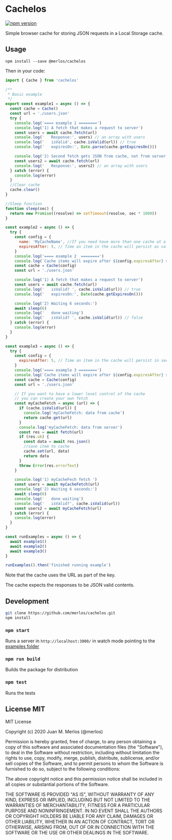 # Cachelos
[![npm version](https://badge.fury.io/js/%40merlos%2Fcachelos.svg)](https://badge.fury.io/js/%40merlos%2Fcachelos)

Simple browser cache for storing JSON requests in a Local Storage cache.

## Usage

```
npm install --save @merlos/cachelos
```

Then in your code:


```js static
import { Cache } from 'cachelos'

/**
 * Basic example
 */
export const example1 = async () => {
  const cache = Cache()
  const url = './users.json'
  try {
    console.log('==== example 1 ========')
    console.log('1) A fetch that makes a request to server')
    const users = await cache.fetch(url)
    console.log('   Response:', users) // an array with users
    console.log('   isValid', cache.isValid(url)) // true
    console.log('   expiresOn:', Date.parse(cache.getExpiresOn()))

    console.log('2) Second fetch gets JSON from cache, not from server')
    const users2 = await cache.fetch(url)
    console.log('   Response:', users2) // an array with users
  } catch (error) {
    console.log(error)
  }
  //Clear cache
  cache.clear()
}

//Sleep function
function sleep(sec) {
  return new Promise((resolve) => setTimeout(resolve, sec * 1000))
}

const example2 = async () => {
  try {
    const config = {
      name: 'MyCacheName', //If you need have more than one cache at a time, set a name
      expiresAfter: 5, // Time an item in the cache will persist as valid in ms}
    }
    console.log('==== example 2  ========')
    console.log(`Cache items will expire after ${config.expiresAfter} sec`)
    const cache = Cache(config)
    const url = './users.json'

    console.log('1) A fetch that makes a request to server')
    const users = await cache.fetch(url)
    console.log('   isValid? ', cache.isValid(url)) // true
    console.log('   expiresOn:', Date(cache.getExpiresOn()))

    console.log('2) Waiting 6 seconds:')
    await sleep(6)
    console.log('   done waiting')
    console.log('   isValid? ', cache.isValid(url)) // false
  } catch (error) {
    console.log(error)
  }
}

const example3 = async () => {
  try {
    const config = {
      expiresAfter: 5, // Time an item in the cache will persist in seconds
    }
    console.log('==== example 3 ========')
    console.log(`Cache items will expire after ${config.expiresAfter} sec`)
    const cache = Cache(config)
    const url = './users.json'

    // If you want to have a lower level control of the cache
    // you can create your own fetch
    const myCacheFetch = async (url) => {
      if (cache.isValid(url)) {
        console.log('myCacheFetch: data from cache')
        return cache.get(url)
      }
      console.log('myCacheFetch: data from server')
      const res = await fetch(url)
      if (res.ok) {
        const data = await res.json()
        //save item to cache
        cache.set(url, data)
        return data
      }
      throw Error(res.errorText)
    }

    console.log('1) myCacheFech fetch ')
    const users = await myCacheFetch(url)
    console.log('2) Waiting 6 seconds:')
    await sleep(6)
    console.log('   done waiting')
    console.log('   isValid?', cache.isValid(url))
    const users2 = await myCacheFetch(url)
  } catch (error) {
    console.log(error)
  }
}

const runExamples = async () => {
  await example1()
  await example2()
  await example3()
}

runExamples().then('finished running example')
```

Note that the cache uses the URL as part of the key.

The cache expects the responses to be JSON valid contents.

## Development

```bash
git clone https://github.com/merlos/cachelos.git
npm install
```

### `npm start`

Runs a server in `http://localhost:3000/` in watch mode pointing to the [examples folder](https://github.com/merlos/cachelos/tree/master/examples)

### `npm run build`

Builds the package for distribution

### `npm test`

Runs the tests


## License MIT

MIT License

Copyright (c) 2020 Juan M. Merlos (@merlos)

Permission is hereby granted, free of charge, to any person obtaining a copy
of this software and associated documentation files (the "Software"), to deal
in the Software without restriction, including without limitation the rights
to use, copy, modify, merge, publish, distribute, sublicense, and/or sell
copies of the Software, and to permit persons to whom the Software is
furnished to do so, subject to the following conditions:

The above copyright notice and this permission notice shall be included in all
copies or substantial portions of the Software.

THE SOFTWARE IS PROVIDED "AS IS", WITHOUT WARRANTY OF ANY KIND, EXPRESS OR
IMPLIED, INCLUDING BUT NOT LIMITED TO THE WARRANTIES OF MERCHANTABILITY,
FITNESS FOR A PARTICULAR PURPOSE AND NONINFRINGEMENT. IN NO EVENT SHALL THE
AUTHORS OR COPYRIGHT HOLDERS BE LIABLE FOR ANY CLAIM, DAMAGES OR OTHER
LIABILITY, WHETHER IN AN ACTION OF CONTRACT, TORT OR OTHERWISE, ARISING FROM,
OUT OF OR IN CONNECTION WITH THE SOFTWARE OR THE USE OR OTHER DEALINGS IN THE
SOFTWARE.

